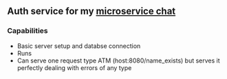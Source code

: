 ## Auth service for my [microservice chat](https://github.com/evilenzo/microservice-chat)
### Capabilities
- Basic server setup and databse connection
- Runs
- Can serve one request type ATM (host:8080/name_exists) but serves it perfectly dealing with errors of any type
